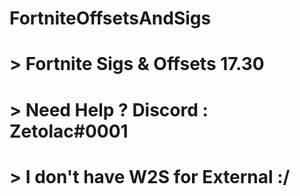 # FortniteOffsetsAndSigs
# > Fortnite Sigs &amp; Offsets 17.30
# > Need Help ? Discord : Zetolac#0001
# > I don't have W2S for External :/

